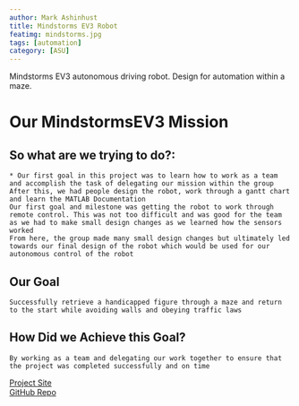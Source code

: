 ```yaml
---
author: Mark Ashinhust  
title: Mindstorms EV3 Robot
featimg: mindstorms.jpg
tags: [automation]
category: [ASU]
---
```

Mindstorms EV3 autonomous driving robot. Design for automation within a maze.  

# Our MindstormsEV3 Mission

## So what are we trying to do?:

    * Our first goal in this project was to learn how to work as a team and accomplish the task of delegating our mission within the group
    After this, we had people design the robot, work through a gantt chart and learn the MATLAB Documentation
    Our first goal and milestone was getting the robot to work through remote control. This was not too difficult and was good for the team as we had to make small design changes as we learned how the sensors worked
    From here, the group made many small design changes but ultimately led towards our final design of the robot which would be used for our autonomous control of the robot

## Our Goal

    Successfully retrieve a handicapped figure through a maze and return to the start while avoiding walls and obeying traffic laws

## How Did we Achieve this Goal?

    By working as a team and delegating our work together to ensure that the project was completed successfully and on time


[Project Site](https://www.mindstorm.markinfo.dev/)  
[GitHub Repo](https://github.com/Markay12/mindstormsEV3)